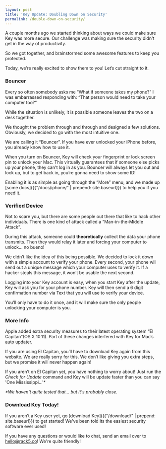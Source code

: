 ```yaml
---
layout: post
title: 'Key Update: Doubling Down on Security'
permalink: /double-down-on-security/
---
```

A couple months ago we started thinking about ways we could make sure Key was more secure. Our challenge was making sure the security didn't get in the way of productivity. 

So we got together, and brainstormed some awesome features to keep you protected. 

Today, we’re really excited to show them to you! Let’s cut straight to it.

### Bouncer
Every so often somebody asks me “What if someone takes my phone?” I was embarrassed responding with: “That person would need to take your computer too?”

While the situation is unlikely, it is possible someone leaves the two on a desk together.

We thought the problem through and through and designed a few solutions. Obviously, we decided to go with the most intuitive one. 

We are calling it “Bouncer”. If you have ever unlocked your iPhone before, you already know how to use it.

When you turn on Bouncer, Key will check your fingerprint or lock screen pin to unlock your Mac. This virtually guarantees that if someone else picks up your phone, they can't log in as you.
Bouncer will always let you out and lock up, but to get back in, you’re gonna need to show some ID!

Enabling it is as simple as going through the “More” menu, and we made up [some docs]({{"/docs/iphone/" | prepend: site.baseurl}}) to help you if you need it.

### Verified Device
Not to scare you, but there are some people out there that like to hack other individuals. There is one kind of attack called a “Man-in-the-Middle Attack”. 

During this attack, someone could <strong>theoretically</strong> collect the data your phone transmits. Then they would relay it later and forcing your computer to unlock... no bueno!

We didn’t like the idea of this being possible. We decided to lock it down with a simple account to verify your phone. Every second, your phone will send out a unique message which your computer uses to verify it. If a hacker steals this message, it won’t be usable the next second.

Logging into your Key account is easy, when you start Key after the update, Key will ask you for your phone number. Key will then send a 6 digit confirmation number via Text that you will use to verify your device.

You’ll only have to do it once, and it will make sure the only people unlocking your computer is you.

### More Info
Apple added extra security measures to their latest operating system “El Capitan”(OS X 10.11). Part of these changes interfered with Key for Mac’s auto updater.

If you are using El Capitan, you’ll have to download Key again from this website. We are really sorry for this. We don’t like giving you extra steps, but we promise it will never happen again!

If you aren’t on El Capitan yet, you have nothing to worry about! Just run the *Check for Update* command and Key will be update faster than you can say 'One Mississippi…'&#42;

*&#42;We haven't quite tested that... but it's probably close.*

### Download Key Today!
If you aren’t a Key user yet, go [download Key]({{"/download/" | prepend: site.baseurl}}) to get started! We've been told its the easiest security software ever used! 

If you have any questions or would like to chat, send an email over to hello@rack5.co! We're quite friendly!
